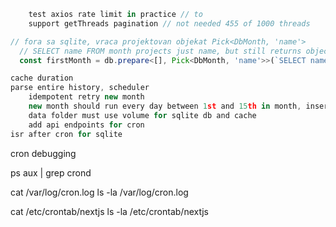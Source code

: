 ```ts
    test axios rate limit in practice // to
    support getThreads pagination // not needed 455 of 1000 threads

// fora sa sqlite, vraca projektovan objekat Pick<DbMonth, 'name'>
  // SELECT name FROM month projects just name, but still returns object { name }
  const firstMonth = db.prepare<[], Pick<DbMonth, 'name'>>(`SELECT name FROM month ORDER BY name ASC LIMIT 1`).get();

cache duration
parse entire history, scheduler
    idempotent retry new month
    new month should run every day between 1st and 15th in month, insert or update
    data folder must use volume for sqlite db and cache
    add api endpoints for cron
isr after cron for sqlite
```

cron debugging

ps aux | grep crond

cat /var/log/cron.log
ls -la /var/log/cron.log

cat /etc/crontab/nextjs
ls -la /etc/crontab/nextjs
